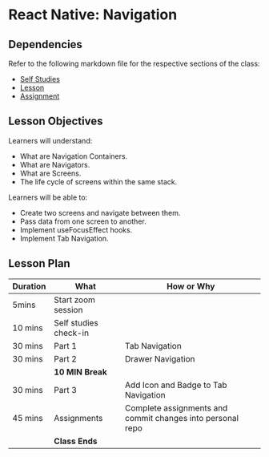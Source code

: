 # React Native: Navigation

## Dependencies

Refer to the following markdown file for the respective sections of the class:
- [Self Studies](./studies.md)
- [Lesson](./lesson.md)
- [Assignment](./assignment.md)

## Lesson Objectives

Learners will understand:
- What are Navigation Containers.
- What are Navigators.
- What are Screens.
- The life cycle of screens within the same stack.


Learners will be able to:
- Create two screens and navigate between them.
- Pass data from one screen to another.
- Implement useFocusEffect hooks.
- Implement Tab Navigation.


## Lesson Plan

| Duration | What | How or Why |
|--------|-----|-------|
| 5mins | Start zoom session | |
| 10 mins | Self studies check-in | |
| 30 mins | Part 1 | Tab Navigation |
| 30 mins | Part 2 | Drawer Navigation |
|| **10 MIN Break** |
| 30 mins | Part 3 | Add Icon and Badge to Tab Navigation |
| 45 mins | Assignments | Complete assignments and commit changes into personal repo |
|| **Class Ends** |